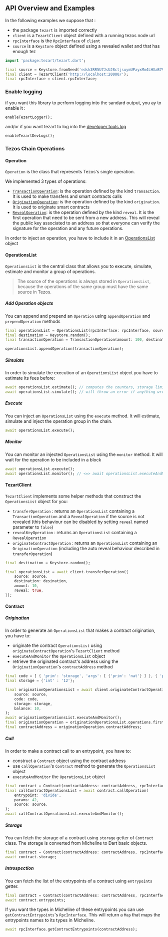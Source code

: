 ## API Overview and Examples

In the following examples we suppose that :

- the package `tezart` is imported correctly
- `client` is a `TezartClient` object defined with a running tezos node url
- `rpcInterface` is the `RpcInterface` of `client`
- `source` is a `Keystore` object defined using a revealed wallet and that has enough tez

```dart
import 'package:tezart/tezart.dart';

final source = Keystore.fromSeed('edsk3RR5U7JsUJ8ctjsuymUPayxMm4LHXaB7VJSfeyMb8fAvbJUnsa');
final client = TezartClient('http://localhost:20000/');
final rpcInterface = client.rpcInterface;
```

### Enable logging

if you want this library to perform logging into the sandard output, you ay to enable it :
```dart
enableTezartLogger();
```

and/or if you want tezart to log into the [developer tools log](https://api.flutter.dev/flutter/dart-developer/dart-developer-library.html)
```dart
enableTezartDevLogs();
```



### Tezos Chain Operations

#### Operation

`Operation` is the class that represents Tezos's single operation.

We implemented 3 types of operations:

- [`TransactionOperation`](https://pub.dev/documentation/tezart/latest/tezart/TransactionOperation-class.html): is the operation defined by the kind `transaction`. It is used to make transfers and smart contracts calls
- [`OriginationOperation`](https://pub.dev/documentation/tezart/latest/tezart/OriginationOperation-class.html): is the operation defined by the kind `origination`. It is used to originate smart contracts
- [`RevealOperation`](https://pub.dev/documentation/tezart/latest/tezart/RevealOperation-class.html): is the operation defined by the kind `reveal`. It is the first operation that need to be sent from a new address. This will reveal the public key associated to an address so that everyone can verify the signature for the operation and any future operations.

In order to inject an operation, you have to include it in an [OperationsList](#operationslist) object

#### OperationsList

`OperationsList` is the central class that allows you to execute, simulate, estimate and monitor a group of operations.

> The source of the operations is always stored in `OperationsList`, because the operations of the same group must have the same source in Tezos.

##### Add Operation objects

You can append and prepend an `Operation` using `appendOperation` and `prependOperation` methods

```dart
final operationsList = OperationsList(rpcInterface: rpcInterface, source: source);
final destination = Keystore.random();
final transactionOperation = TransactionOperation(amount: 100, destination: destination.address);

operationsList.appendOperation(transactionOperation);
```

##### Simulate

In order to simulate the execution of an `OperationsList` object you have to estimate its fees before:

```dart
await operationsList.estimate(); // computes the counters, storage limits, gas limits and fees
await operationsList.simulate(); // will throw an error if anything wrong happens
```

##### Execute

You can inject an `OperationsList` using the `execute` method. It will estimate, simulate and inject the operation group in the chain.

```dart
await operationsList.execute();
```

##### Monitor

You can monitor an injected `OperationsList` using the `monitor` method. It will wait for the operation to be included in a block

```dart
await operationsList.execute();
await operationsList.monitor(); // <=> await operationsList.executeAndMonitor()
```

#### TezartClient

`TezartClient` implements some helper methods that construct the `OperationsList` object for you:

- `transferOperation` : returns an `OperationsList` containing a `TransactionOperation` and a `RevealOperation` if the source is not revealed (this behaviour can be disabled by setting `reveal` named parameter to `false`)
- `revealKeyOperation` : returns an `OperationsList` containing a `RevealOperation`
- `originateContractOperation` : returns an `OperationsList` containing an `OriginationOperation` (including the auto reveal behaviour described in `transferOperation`)

```dart
final destination = Keystore.random();

final operationsList = await client.transferOperation({
    source: source,
    destination: desination,
    amount: 10,
    reveal: true,
});
```

#### Contract

##### Origination

In order to generate an `OperationsList` that makes a contract origination, you have to:

- originate the contract `OperationsList` using `originateContractOperation`'s `TezartClient` method
- `executeAndMonitor` the `OperationsList` object
- retrieve the originated contract's address using the `OriginationOperation`'s `contractAddress` method

```dart
final code = [ { 'prim': 'storage', 'args': [ {'prim': 'nat'} ] }, { 'prim': 'parameter', 'args': [ { 'prim': 'or', 'args': [ { 'prim': 'nat', 'annots': ['%divide'] }, { 'prim': 'or', 'args': [ { 'prim': 'unit', 'annots': ['%double'] }, { 'prim': 'nat', 'annots': ['%replace'] } ] } ] } ] }, { 'prim': 'code', 'args': [ [ {'prim': 'UNPAIR'}, { 'prim': 'IF_LEFT', 'args': [ [ {'prim': 'DUP'}, { 'prim': 'PUSH', 'args': [ {'prim': 'nat'}, {'int': '5'} ] }, {'prim': 'COMPARE'}, {'prim': 'LT'}, { 'prim': 'IF', 'args': [ [], [ { 'prim': 'PUSH', 'args': [ {'prim': 'string'}, {'string': 'WrongCondition: params.divisor > 5'} ] }, {'prim': 'FAILWITH'} ] ] }, {'prim': 'SWAP'}, {'prim': 'EDIV'}, { 'prim': 'IF_NONE', 'args': [ [ { 'prim': 'PUSH', 'args': [ {'prim': 'int'}, {'int': '20'} ] }, {'prim': 'FAILWITH'} ], [ {'prim': 'CAR'} ] ] } ], [ { 'prim': 'IF_LEFT', 'args': [ [ {'prim': 'DROP'}, { 'prim': 'PUSH', 'args': [ {'prim': 'nat'}, {'int': '2'} ] }, {'prim': 'MUL'} ], [ {'prim': 'SWAP'}, {'prim': 'DROP'} ] ] } ] ] }, { 'prim': 'NIL', 'args': [ {'prim': 'operation'} ] }, {'prim': 'PAIR'} ] ] } ];
final storage = {'int' : '12'};

final originationOperationsList = await client.originateContractOperation(
    source: source,
    code: code,
    storage: storage,
    balance: 10,
);
await originationOperationsList.executeAndMonitor();
final originationOperation = originationOperationsList.operations.firstWhere((operation) => operation is OriginationOperation);
final contractAddress = originationOperation.contractAddress;
```

##### Call

In order to make a contract call to an entrypoint, you have to:

- construct a `Contract` object using the contract address
- use `callOperation`'s `Contract` method to generate the `OperationsList` object
- `executeAndMonitor` the `OperationsList` object

```dart
final contract = Contract(contractAddress: contractAddress, rpcInterface: rpcInterface);
final callContractOperationsList = await contract.callOperation(
    entrypoint: 'divide',
    params: 42,
    source: source,
);
await callContractOperationsList.executeAndMonitor();
```

##### Storage

You can fetch the storage of a contract using `storage` getter of `Contract` class. The storage is converted from Micheline to Dart basic objects.

```dart
final contract = Contract(contractAddress: contractAddress, rpcInterface: rpcInteface);
await contract.storage;
```

##### Introspection

You can fetch the list of the entrypoints of a contract using `entrypoints` getter.

```dart
final contract = Contract(contractAddress: contractAddress, rpcInterface: rpcInterface);
await contract.entrypoints;
```

If you want the types in Micheline of these entrypoints you can use `getContractEntrypoints`'s `RpcInterface`. This will return a `Map` that maps the entrypoints names to its types in Micheline.

```dart
await rpcInterface.getContractEntrypoints(contractAddress);
```